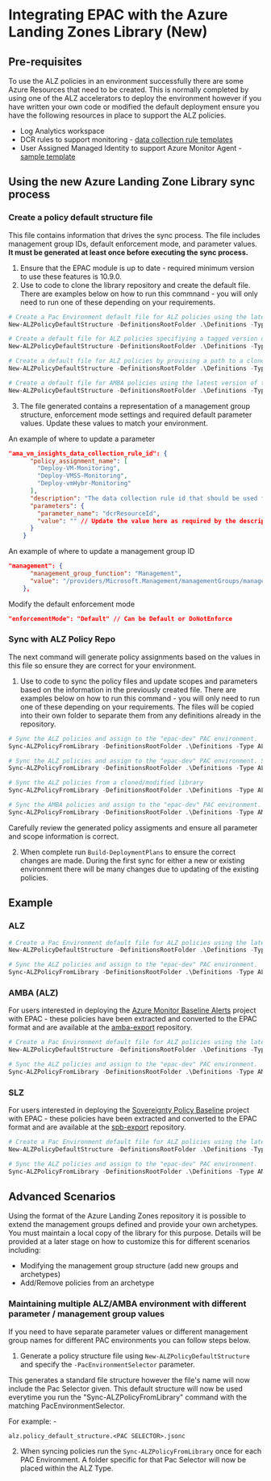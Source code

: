# Integrating EPAC with the Azure Landing Zones Library (New)

## Pre-requisites

To use the ALZ policies in an environment successfully there are some Azure Resources that need to be created. This is normally completed by using one of the ALZ accelerators to deploy the environment however if you have written your own code or modified the default deployment ensure you have the following resources in place to support the ALZ policies.

- Log Analytics workspace
- DCR rules to support monitoring - [data collection rule templates](https://github.com/Azure/Enterprise-Scale/tree/main/eslzArm/resourceGroupTemplates)
- User Assigned Managed Identity to support Azure Monitor Agent - [sample template](https://github.com/Azure/Enterprise-Scale/blob/main/eslzArm/resourceGroupTemplates/userAssignedIdentity.json)

## Using the new Azure Landing Zone Library sync process

### Create a policy default structure file

This file contains information that drives the sync process. The file includes management group IDs, default enforcement mode, and parameter values. **It must be generated at least once before executing the sync process.**

1. Ensure that the EPAC module is up to date - required minimum version to use these features is 10.9.0.
2. Use to code to clone the library repository and create the default file. There are examples below on how to run this commnand - you will only need to run one of these depending on your requirements.

```ps1
# Create a Pac Environment default file for ALZ policies using the latest version of the ALZ Library 
New-ALZPolicyDefaultStructure -DefinitionsRootFolder .\Definitions -Type ALZ -PacEnvironmentSelector "epac-dev"

# Create a default file for ALZ policies specifiying a tagged version of the ALZ Library 
New-ALZPolicyDefaultStructure -DefinitionsRootFolder .\Definitions -Type ALZ -Tag "platform/alz/2025.02.0"

# Create a default file for ALZ policies by provising a path to a cloned/modified library 
New-ALZPolicyDefaultStructure -DefinitionsRootFolder .\Definitions -Type ALZ -LibraryPath <<path to library>>

# Create a default file for AMBA policies using the latest version of the ALZ Library 
New-ALZPolicyDefaultStructure -DefinitionsRootFolder .\Definitions -Type AMBA
```

3. The file generated contains a representation of a management group structure, enforcement mode settings and required default parameter values. Update these values to match your environment.

An example of where to update a parameter

```json
"ama_vm_insights_data_collection_rule_id": {
      "policy_assignment_name": [
        "Deploy-VM-Monitoring",
        "Deploy-VMSS-Monitoring",
        "Deploy-vmHybr-Monitoring"
      ],
      "description": "The data collection rule id that should be used for the VM Insights deployment.",
      "parameters": {
        "parameter_name": "dcrResourceId",
        "value": "" // Update the value here as required by the description
      }
    }
```

An example of where to update a management group ID

```json
"management": {
      "management_group_function": "Management",
      "value": "/providers/Microsoft.Management/managementGroups/management" //replace with your management group ID
    },
```

Modify the default enforcement mode

```json
"enforcementMode": "Default" // Can be Default or DoNotEnforce
```

### Sync with ALZ Policy Repo

The next command will generate policy assignments based on the values in this file so ensure they are correct for your environment.

1. Use to code to sync the policy files and update scopes and parameters based on the information in the previously created file. There are examples below on how to run this command - you will only need to run one of these depending on your requirements. The files will be copied into their own folder to separate them from any definitions already in the repository.

```ps1
# Sync the ALZ policies and assign to the "epac-dev" PAC environment.
Sync-ALZPolicyFromLibrary -DefinitionsRootFolder .\Definitions -Type ALZ -PacEnvironmentSelector "epac-dev"

# Sync the ALZ policies and assign to the "epac-dev" PAC environment. Specify a tagged version of the ALZ library
Sync-ALZPolicyFromLibrary -DefinitionsRootFolder .\Definitions -Type ALZ -PacEnvironmentSelector "epac-dev" -Tag "platform/alz/2025.02.0"

# Sync the ALZ policies from a cloned/modified library
Sync-ALZPolicyFromLibrary -DefinitionsRootFolder .\Definitions -Type ALZ -PacEnvironmentSelector "epac-dev" -LibraryPath <<path to library>>

# Sync the AMBA policies and assign to the "epac-dev" PAC environment.
Sync-ALZPolicyFromLibrary -DefinitionsRootFolder .\Definitions -Type AMBA -PacEnvironmentSelector "epac-dev"
```

Carefully review the generated policy assigments and ensure all parameter and scope information is correct.

2. When complete run `Build-DeploymentPlans` to ensure the correct changes are made. During the first sync for either a new or existing environment there will be many changes due to updating of the existing policies.

## Example

### ALZ

```ps1
# Create a Pac Environment default file for ALZ policies using the latest version of the ALZ Library 
New-ALZPolicyDefaultStructure -DefinitionsRootFolder .\Definitions -Type ALZ -PacEnvironmentSelector "epac-dev"

# Sync the ALZ policies and assign to the "epac-dev" PAC environment.
Sync-ALZPolicyFromLibrary -DefinitionsRootFolder .\Definitions -Type ALZ -PacEnvironmentSelector "epac-dev"
```

### AMBA (ALZ)

For users interested in deploying the [Azure Monitor Baseline Alerts](https://azure.github.io/azure-monitor-baseline-alerts/welcome/) project with EPAC - these policies have been extracted and converted to the EPAC format and are available at the [amba-export](https://github.com/anwather/amba-export) repository.

```ps1
# Create a Pac Environment default file for ALZ policies using the latest version of the ALZ Library 
New-ALZPolicyDefaultStructure -DefinitionsRootFolder .\Definitions -Type AMBA -PacEnvironmentSelector "epac-dev"

# Sync the ALZ policies and assign to the "epac-dev" PAC environment.
Sync-ALZPolicyFromLibrary -DefinitionsRootFolder .\Definitions -Type AMBA -PacEnvironmentSelector "epac-dev"
```

### SLZ

For users interested in deploying the [Sovereignty Policy Baseline](https://github.com/Azure/sovereign-landing-zone/blob/main/docs/scenarios/Sovereignty-Baseline-Policy-Initiatives.md) project with EPAC - these policies have been extracted and converted to the EPAC format and are available at the [spb-export](https://github.com/anwather/spb-export) repository.

```ps1
# Create a Pac Environment default file for ALZ policies using the latest version of the ALZ Library 
New-ALZPolicyDefaultStructure -DefinitionsRootFolder .\Definitions -Type AMBA -PacEnvironmentSelector "epac-dev"

# Sync the ALZ policies and assign to the "epac-dev" PAC environment.
Sync-ALZPolicyFromLibrary -DefinitionsRootFolder .\Definitions -Type AMBA -PacEnvironmentSelector "epac-dev"
```

## Advanced Scenarios

Using the format of the Azure Landing Zones repository it is possible to extend the management groups defined and provide your own archetypes. You must maintain a local copy of the library for this purpose. Details will be provided at a later stage on how to customize this for different scenarios including:

- Modifying the management group structure (add new groups and archetypes)
- Add/Remove policies from an archetype

### Maintaining multiple ALZ/AMBA environment with different parameter / management group values

If you need to have separate parameter values or different management group names for different PAC environments you can follow steps below.

1. Generate a policy structure file using `New-ALZPolicyDefaultStructure` and specify the `-PacEnvironmentSelector` parameter.

This generates a standard file structure however the file's name will now include the Pac Selector given. This default structure will now be used everytime you run the "Sync-ALZPolicyFromLibrary" command with the matching PacEnvironmentSelector.

For example: -

```
alz.policy_default_structure.<PAC SELECTOR>.jsonc
```

2. When syncing policies run the `Sync-ALZPolicyFromLibrary` once for each PAC Environment. A folder specific for that Pac Selector will now be placed within the ALZ Type.

